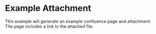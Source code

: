 # Example Attachment

This example will generate an example confluence page and attachment. The page
includes a link to the attached file.
